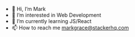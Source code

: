 - 👋 Hi, I’m Mark
- 👀 I’m interested in Web Development
- 🌱 I’m currently learning JS/React
- 📫 How to reach me markgrace@stackerhq.com

<!---
mgrace71190/mgrace71190 is a ✨ special ✨ repository because its `README.md` (this file) appears on your GitHub profile.
You can click the Preview link to take a look at your changes.
--->
